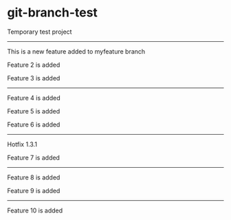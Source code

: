 # git-branch-test
Temporary test project
**********************

This is a new feature added to myfeature branch

Feature 2 is added

Feature 3 is added

**********************
Feature 4 is added

Feature 5 is added

Feature 6 is added

**********************
Hotfix 1.3.1

Feature 7 is added
**********************
Feature 8 is added

Feature 9 is added
**********************
Feature 10 is added
